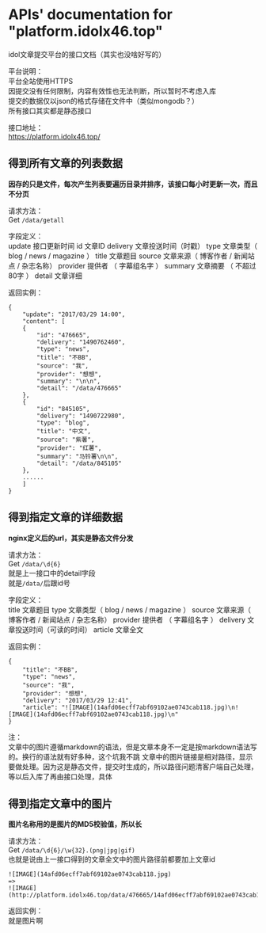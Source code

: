 # APIs' documentation for "platform.idolx46.top"  
idol文章提交平台的接口文档（其实也没啥好写的）  

平台说明：  
	平台全站使用HTTPS  
	因提交没有任何限制，内容有效性也无法判断，所以暂时不考虑入库  
	提交的数据仅以json的格式存储在文件中（类似mongodb？）  
	所有接口其实都是静态接口  

接口地址：  
	https://platform.idolx46.top/


##  得到所有文章的列表数据  
**因存的只是文件，每次产生列表要遍历目录并排序，该接口每小时更新一次，而且不分页**  

请求方法：  
	Get	`/data/getall`

字段定义：  
	update	接口更新时间
	id	文章ID
	delivery	文章投送时间（时戳）
	type	文章类型（ blog / news / magazine ）
	title	文章题目
	source	文章来源（ 博客作者 / 新闻站点 / 杂志名称）
	provider	提供者 （ 字幕组名字 ）
	summary	文章摘要 （ 不超过80字 ）
	detail	文章详细

返回实例：  
```
{
	"update": "2017/03/29 14:00",	
	"content": [
	{
		"id": "476665",
		"delivery": "1490762460",
		"type": "news",
		"title": "不BB",
		"source": "我",
		"provider": "想想",
		"summary": "\n\n",
		"detail": "/data/476665"
	},
	{
		"id": "845105",
		"delivery": "1490722980",
		"type": "blog",
		"title": "中文",
		"source": "紫薯",
		"provider": "红薯",
		"summary": "马铃薯\n\n",
		"detail": "/data/845105"
    },
    ......
    ]
}
```

##  得到指定文章的详细数据  
**nginx定义后的url，其实是静态文件分发**  

请求方法：  
	Get	`/data/\d{6}`  
	就是上一接口中的detail字段  
	就是`/data/`后跟id号
	
字段定义：  
	title	文章题目
	type	文章类型（ blog / news / magazine ）
	source	文章来源（ 博客作者 / 新闻站点 / 杂志名称）
	provider	提供者 （ 字幕组名字 ）
	delivery	文章投送时间（可读的时间）
	article	文章全文

返回实例：  
```
{
	"title": "不BB",
	"type": "news",
	"source": "我",
	"provider": "想想",
	"delivery": "2017/03/29 12:41",
	"article": "![IMAGE](14afd06ecff7abf69102ae0743cab118.jpg)\n![IMAGE](14afd06ecff7abf69102ae0743cab118.jpg)\n"
}
```

注：  
	文章中的图片遵循markdown的语法，但是文章本身不一定是按markdown语法写的。换行的语法就有好多种，这个坑我不跳
	文章中的图片链接是相对路径，显示要做处理。因为这是静态文件，提交时生成的，所以路径问题清客户端自己处理，等以后入库了再由接口处理，具体

##  得到指定文章中的图片  
**图片名称用的是图片的MD5校验值，所以长**  

请求方法：  
	Get	`/data/\d{6}/\w{32}.(png|jpg|gif)`  
	也就是说由上一接口得到的文章全文中的图片路径前都要加上文章id

	![IMAGE](14afd06ecff7abf69102ae0743cab118.jpg)  
	=> 
	![IMAGE](http://platform.idolx46.top/data/476665/14afd06ecff7abf69102ae0743cab118.jpg) 

返回实例：  
	就是图片啊